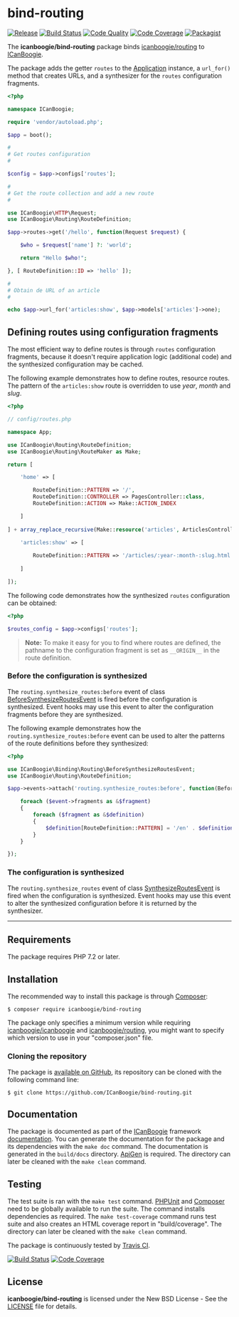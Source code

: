 # bind-routing

[![Release](https://img.shields.io/packagist/v/icanboogie/bind-routing.svg)](https://packagist.org/packages/icanboogie/bind-routing)
[![Build Status](https://img.shields.io/travis/ICanBoogie/bind-routing.svg)](http://travis-ci.org/ICanBoogie/bind-routing)
[![Code Quality](https://img.shields.io/scrutinizer/g/ICanBoogie/bind-routing.svg)](https://scrutinizer-ci.com/g/ICanBoogie/bind-routing)
[![Code Coverage](https://img.shields.io/coveralls/ICanBoogie/bind-routing.svg)](https://coveralls.io/r/ICanBoogie/bind-routing)
[![Packagist](https://img.shields.io/packagist/dt/icanboogie/bind-routing.svg)](https://packagist.org/packages/icanboogie/bind-routing)

The **icanboogie/bind-routing** package binds [icanboogie/routing][] to [ICanBoogie][].

The package adds the getter `routes` to the [Application][] instance, a `url_for()` method that
creates URLs, and a synthesizer for the `routes` configuration fragments.

```php
<?php

namespace ICanBoogie;

require 'vendor/autoload.php';

$app = boot();

#
# Get routes configuration
#

$config = $app->configs['routes'];

#
# Get the route collection and add a new route
#

use ICanBoogie\HTTP\Request;
use ICanBoogie\Routing\RouteDefinition;

$app->routes->get('/hello', function(Request $request) {

	$who = $request['name'] ?: 'world';

	return "Hello $who!";

}, [ RouteDefinition::ID => 'hello' ]);

#
# Obtain de URL of an article
#

echo $app->url_for('articles:show', $app->models['articles']->one);
```





## Defining routes using configuration fragments

The most efficient way to define routes is through `routes` configuration fragments, because it
doesn't require application logic (additional code) and the synthesized configuration may be cached.

The following example demonstrates how to define routes, resource routes. The pattern of the
`articles:show` route is overridden to use _year_, _month_ and _slug_.

```php
<?php

// config/routes.php

namespace App;

use ICanBoogie\Routing\RouteDefinition;
use ICanBoogie\Routing\RouteMaker as Make;

return [

	'home' => [

		RouteDefinition::PATTERN => '/',
		RouteDefinition::CONTROLLER => PagesController::class,
		RouteDefinition::ACTION => Make::ACTION_INDEX

	]
	
] + array_replace_recursive(Make::resource('articles', ArticlesController::class), [

	'articles:show' => [
	
		RouteDefinition::PATTERN => '/articles/:year-:month-:slug.html'
	
	]

]);
```

The following code demonstrates how the synthesized `routes` configuration can be obtained:

```php
<?php

$routes_config = $app->configs['routes'];
```

> **Note:** To make it easy for you to find where routes are defined, the pathname to the
configuration fragment is set as `__ORIGIN__` in the route definition.





### Before the configuration is synthesized

The `routing.synthesize_routes:before` event of class [BeforeSynthesizeRoutesEvent][] is fired
before the configuration is synthesized. Event hooks may use this event to alter the configuration
fragments before they are synthesized.

The following example demonstrates how the `routing.synthesize_routes:before` event can be used to
alter the patterns of the route definitions before they synthesized:

```php
<?php

use ICanBoogie\Binding\Routing\BeforeSynthesizeRoutesEvent;
use ICanBoogie\Routing\RouteDefinition;

$app->events->attach('routing.synthesize_routes:before', function(BeforeSynthesizeRoutesEvent $event) {

	foreach ($event->fragments as &$fragment)
	{
		foreach ($fragment as &$definition)
		{
			$definition[RouteDefinition::PATTERN] = '/en' . $definition[RouteDefinition::PATTERN];
		}
	}

});
```





### The configuration is synthesized

The `routing.synthesize_routes` event of class [SynthesizeRoutesEvent][] is fired when the
configuration is synthesized. Event hooks may use this event to alter the synthesized configuration
before it is returned by the synthesizer.





----------





## Requirements

The package requires PHP 7.2 or later.





## Installation

The recommended way to install this package is through [Composer](http://getcomposer.org/):

```
$ composer require icanboogie/bind-routing
```

The package only specifies a minimum version while requiring [icanboogie/icanboogie][] and
[icanboogie/routing], you might want to specify which version to use in your "composer.json" file.





### Cloning the repository

The package is [available on GitHub](https://github.com/ICanBoogie/bind-routing), its repository
can be cloned with the following command line:

	$ git clone https://github.com/ICanBoogie/bind-routing.git





## Documentation

The package is documented as part of the [ICanBoogie][] framework [documentation][]. You can
generate the documentation for the package and its dependencies with the `make doc` command. The
documentation is generated in the `build/docs` directory. [ApiGen](http://apigen.org/) is required.
The directory can later be cleaned with the `make clean` command.





## Testing

The test suite is ran with the `make test` command. [PHPUnit](https://phpunit.de/) and
[Composer](http://getcomposer.org/) need to be globally available to run the suite. The command
installs dependencies as required. The `make test-coverage` command runs test suite and also creates
an HTML coverage report in "build/coverage". The directory can later be cleaned with the `make
clean` command.

The package is continuously tested by [Travis CI](http://about.travis-ci.org/).

[![Build Status](https://img.shields.io/travis/ICanBoogie/bind-routing/master.svg)](https://travis-ci.org/ICanBoogie/bind-routing)
[![Code Coverage](https://img.shields.io/coveralls/ICanBoogie/bind-routing/master.svg)](https://coveralls.io/r/ICanBoogie/bind-routing)





## License

**icanboogie/bind-routing** is licensed under the New BSD License - See the [LICENSE](LICENSE) file for details.





[icanboogie/icanboogie]:       https://github.com/ICanBoogie/ICanBoogie
[icanboogie/routing]:          https://github.com/ICanBoogie/Routing
[ICanBoogie]:                  https://github.com/ICanBoogie/ICanBoogie
[Application]:                 https://icanboogie.org/docs/4.0/the-application-class
[documentation]:               https://icanboogie.org/api/bind-routing/4.0/
[BeforeSynthesizeRoutesEvent]: https://icanboogie.org/api/bind-routing/4.0/class-ICanBoogie.Binding.Routing.BeforeSynthesizeRoutesEvent.html
[SynthesizeRoutesEvent]:       https://icanboogie.org/api/bind-routing/4.0/class-ICanBoogie.Binding.Routing.SynthesizeRoutesEvent.html
